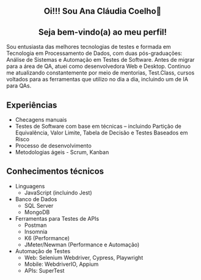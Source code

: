## <h2 align="center">Oi!!! Sou Ana Cláudia Coelho👋</h2>
<h2 align="center">Seja bem-vindo(a) ao meu perfil!</h2>

Sou entusiasta das melhores tecnologias de testes e formada em Tecnologia em Processamento de Dados, com duas pós-graduações: Análise de Sistemas e Automação em Testes de Software. Antes de migrar para a área de QA, atuei como desenvolvedora Web e Desktop. Continuo me atualizando constantemente por meio de mentorias, Test.Class, cursos voltados para as ferramentas que utilizo no dia a dia, incluindo um de IA para QAs.

## Experiências

* Checagens manuais
* Testes de Software com base em técnicas – incluindo Partição de Equivalência, Valor Limite, Tabela de Decisão e Testes Baseados em Risco
* Processo de desenvolvimento
* Metodologias ágeis - Scrum, Kanban

## Conhecimentos técnicos
* Linguagens
  * JavaScript (incluindo Jest)
* Banco de Dados
  * SQL Server
  * MongoDB
* Ferramentas para Testes de APIs
  * Postman
  * Insomnia
  * K6 (Performance)
  * JMeter/Newman (Performance e Automação)
* Automação de Testes
  * Web: Selenium Webdriver, Cypress, Playwright
  * Mobile: WebdriverIO, Appium
  * APIs: SuperTest







